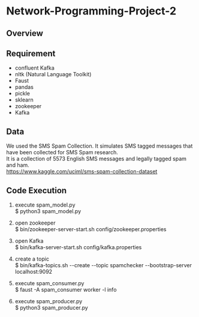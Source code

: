 # Network-Programming-Project-2

## Overview

## Requirement
* confluent Kafka
* nltk (Natural Language Toolkit)
* Faust
* pandas
* pickle
* sklearn
* zookeeper
* Kafka

## Data
We used the SMS Spam Collection. It simulates SMS tagged messages that have been collected for SMS Spam research.\
It is a collection of 5573 English SMS messages and legally tagged spam and ham.\
https://www.kaggle.com/uciml/sms-spam-collection-dataset

## Code Execution
1. execute spam_model.py\
  $ python3 spam_model.py
  
2. open zookeeper\
  $ bin/zookeeper-server-start.sh config/zookeeper.properties
3. open Kafka\
  $ bin/kafka-server-start.sh config/kafka.properties
4. create a topic\
  $ bin/kafka-topics.sh --create --topic spamchecker --bootstrap-server localhost:9092
5. execute spam_consumer.py\
  $ faust -A spam_consumer worker -l info
6.  execute spam_producer.py\
  $ python3 spam_producer.py
